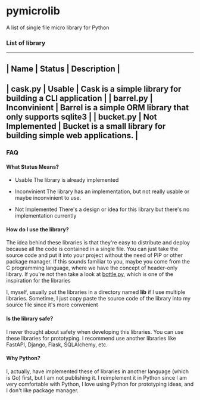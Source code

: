 # pymicrolib
A list of single file micro library for Python

### List of library

-------------------------------------------------------------------------------------------------
| Name      | Status          | Description                                                     |
-------------------------------------------------------------------------------------------------
| cask.py   | Usable          | Cask is a simple library for building a CLI application         |
| barrel.py | Inconvinient    | Barrel is a simple ORM library that only supports sqlite3       |
| bucket.py | Not Implemented | Bucket is a small library for building simple web applications. |
-------------------------------------------------------------------------------------------------


### FAQ

#### What Status Means?
- Usable
The library is already implemented

- Inconvinient
The library has an implementation, but not really usable or maybe inconvinient to use.

- Not Implemented
There's a design or idea for this library but there's no implementation currently

#### How do I use the library?
The idea behind these libraries is that they're easy to distribute and deploy because 
all the code is contained in a single file. You can just take the source code and 
put it into your project without the need of PIP or other package manager. If this sounds
familiar to you, maybe you come from the C programming language, where we have the concept
of header-only library. If you're not then take a look at [bottle.py](https://bottlepy.org),
which is one of the inspiration for the libraries

I, myself, usually put the libraries in a directory named **lib** if I use multiple libraries.
Sometime, I just copy paste the source code of the library into my source file since it's more
convenient

#### Is the library safe?
I never thought about safety when developing this libraries. You can use these libraries for
prototyping. I recommend use another libraries like FastAPI, Django, Flask, SQLAlchemy, etc.

#### Why Python?
I, actually, have implemented these of libraries in another language (which is Go) first, 
but I am not publishing it. I reimplement it in Python since I am very comfortable with Python,
I love using Python for prototyping ideas, and I don't like package manager.
